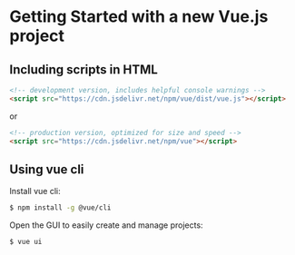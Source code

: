 # Getting Started with a new Vue.js project

## Including scripts in HTML

```html
<!-- development version, includes helpful console warnings -->
<script src="https://cdn.jsdelivr.net/npm/vue/dist/vue.js"></script>
```

or

```html
<!-- production version, optimized for size and speed -->
<script src="https://cdn.jsdelivr.net/npm/vue"></script>
```

## Using vue cli

Install vue cli:
```bash
$ npm install -g @vue/cli
```

Open the GUI to easily create and manage projects:
```bash
$ vue ui
```
